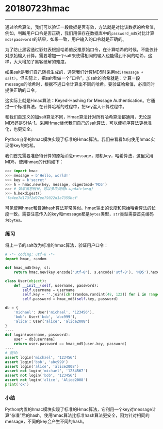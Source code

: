 # 20180723hmac

------

通过哈希算法，我们可以验证一段数据是否有效，方法就是对比该数据的哈希值，例如，判断用户口令是否正确，我们用保存在数据库中的`password_md5`对比计算`md5(password)`的结果，如果一致，用户输入的口令就是正确的。

为了防止黑客通过彩虹表根据哈希值反推原始口令，在计算哈希的时候，不能仅针对原始输入计算，需要增加一个salt来使得相同的输入也能得到不同的哈希，这样，大大增加了黑客破解的难度。

如果salt是我们自己随机生成的，通常我们计算MD5时采用`md5(message + salt)`。但实际上，把salt看做一个“口令”，加salt的哈希就是：计算一段message的哈希时，根据不通口令计算出不同的哈希。要验证哈希值，必须同时提供正确的口令。

这实际上就是Hmac算法：Keyed-Hashing for Message Authentication。它通过一个标准算法，在计算哈希的过程中，把key混入计算过程中。

和我们自定义的加salt算法不同，Hmac算法针对所有哈希算法都通用，无论是MD5还是SHA-1。采用Hmac替代我们自己的salt算法，可以使程序算法更标准化，也更安全。

Python自带的hmac模块实现了标准的Hmac算法。我们来看看如何使用hmac实现带key的哈希。

我们首先需要准备待计算的原始消息message，随机key，哈希算法，这里采用MD5，使用hmac的代码如下：

```python
>>> import hmac
>>> message = b'Hello, world!'
>>> key = b'secret'
>>> h = hmac.new(key, message, digestmod='MD5')
>>> # 如果消息很长，可以多次调用h.update(msg)
>>> h.hexdigest()
'fa4ee7d173f2d97ee79022d1a7355bcf'
```

可见使用hmac和普通hash算法非常类似。hmac输出的长度和原始哈希算法的长度一致。需要注意传入的key和message都是`bytes`类型，`str`类型需要首先编码为`bytes`。

### 练习

将上一节的salt改为标准的hmac算法，验证用户口令：

```python
# -*- coding: utf-8 -*-
import hmac, random

def hmac_md5(key, s):
    return hmac.new(key.encode('utf-8'), s.encode('utf-8'), 'MD5').hexdigest()

class User(object):
    def __init__(self, username, password):
        self.username = username
        self.key = ''.join([chr(random.randint(48, 122)) for i in range(20)])
        self.password = hmac_md5(self.key, password)

db = {
    'michael': User('michael', '123456'),
    'bob': User('bob', 'abc999'),
    'alice': User('alice', 'alice2008')
}
----
def login(username, password):
    user = db[username]
    return user.password == hmac_md5(user.key, password)
----
# 测试:
assert login('michael', '123456')
assert login('bob', 'abc999')
assert login('alice', 'alice2008')
assert not login('michael', '1234567')
assert not login('bob', '123456')
assert not login('alice', 'Alice2008')
print('ok')
```

### 小结

Python内置的hmac模块实现了标准的Hmac算法，它利用一个key对message计算“杂凑”后的hash，使用hmac算法比标准hash算法更安全，因为针对相同的message，不同的key会产生不同的hash。